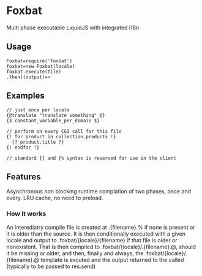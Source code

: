 # Foxbat
Multi phase executable LiquidJS with integrated i18n

## Usage
```
Foxbat=require('foxbat')
foxbat=new Foxbat(locale)
foxbat.execute(file)
.then((output)=>

``````
## Examples
```
// just once per locale
{@translate "translate something" @}
{$ constant_variable_per_domain $}

// perform on every CGI call for this file
{! for product in collection.products !}
  {? product.title ?}
{! endfor !}

// standard {{ and {% syntax is reserved for use in the client

``````
## Features
Asynchronous non blocking runtime complation of two phases, once and every. LRU cache, no need to preload.

### How it works
An interediatry compile file is created at .{filename}.% if none is present or it is older than the source. It is then conditionally executed with a given locale and output to .foxbat/{locale}/{filename} if that file is older or nonexistent. That is then compiled to .foxbat/{locale}/.{filename}.@, should it be missing or older, and then, finally and always, the .foxbat/{locale}/.{filename}.@ template is excuted and the output returned to the called (typically to be passed to res.send) 
